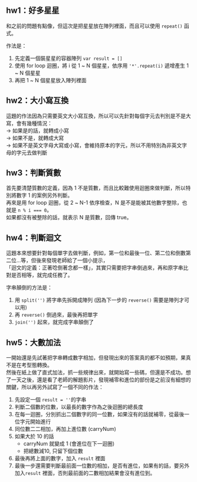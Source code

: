 ## hw1：好多星星
和之前的問題有點像，但這次是把星星放在陣列裡面，而且可以使用 `repeat()` 函式。

作法是：
1. 先定義一個裝星星的容器陣列 `var result = []`
2. 使用 for loop 迴圈，將 i 從 1 ~ N 個星星，依序用 `'*'.repeat(i)` 遞增產生 1 ~ N 個星星
3. 再把 1 ~ N 個星星放入陣列裡面


## hw2：大小寫互換
這題的作法因為只需要英文大小寫互換，所以可以先針對每個字元去判別是不是大寫，會有幾種情況：  
→ 如果是的話，就轉成小寫  
→ 如果不是，就轉成大寫  
→ 如果不是英文字母大寫或小寫，會維持原本的字元，所以不用特別為非英文字母的字元去做判斷

## hw3：判斷質數
首先要清楚質數的定義，因為 1 不是質數，而且比較難使用迴圈來做判斷，所以特別將數字 1 的案例另外判斷。  
再來是用 for loop 迴圈，從 2 ~ N-1 依序檢查，N 是不是能被其他數字整除，也就是 `n % i === 0`。  
如果都沒有被整除的話，就表示 N 是質數，回傳 true。


## hw4：判斷迴文
這題本來想要針對每個單字去做判斷，例如，第一位和最後一位、第二位和倒數第二位…等，但後來發現老師給了一個小提示，  
「迴文的定義：正著唸倒著念都一樣」，其實只需要把字串倒過來，再和原字串比對是否相等，就完成任務了。

字串顛倒的方法是：  
1. 用 `split('')` 將字串先拆開成陣列 (因為下一步的 `reverse()` 需要是陣列才可以用)  
2. 再 `reverse()` 倒過來，最後再把單字  
3. `join('')` 起來，就完成字串顛倒了  


## hw5：大數加法
一開始還是先試著把字串轉成數字相加，但發現出來的答案真的都不如預期，果真不是在考型態轉換。  
然後在紙上做了直式加法，抓一些規律出來，就開始寫一些碼，但還是不成功。想了一天之後，還是看了老師的解題影片，發現補零和進位的部份是之前沒有細想的關鍵，所以再另外試寫了一個不同的作法：  

1. 先設定一個 `result = ''`的字串  
2. 判斷二個數的位數，以最長的數字作為之後迴圈的總長度  
3. 在每一迴圈，分別抓出二個數字的同一位數，如果沒有的話就補零，從最後一位字元開始進行  
4. 同位數二二相加，再加上進位數 (carryNum)  
5. 如果大於 10 的話  
    - carryNum 就變成 1 (會進位在下一迴圈)  
    - 把總數減10, 只留下個位數  
6. 最後再將上面的數字，加入  `result` 裡面  
7. 最後一步還需要判斷最前面一位數的相加，是否有進位，如果有的話，要另外加入`result` 裡面，否則最前面的二數相加結果會沒有進位到。


